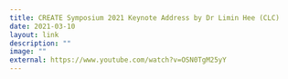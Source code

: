 ```yaml
---
title: CREATE Symposium 2021 Keynote Address by Dr Limin Hee (CLC)
date: 2021-03-10
layout: link
description: ""
image: ""
external: https://www.youtube.com/watch?v=OSN0TgM25yY
---
```

